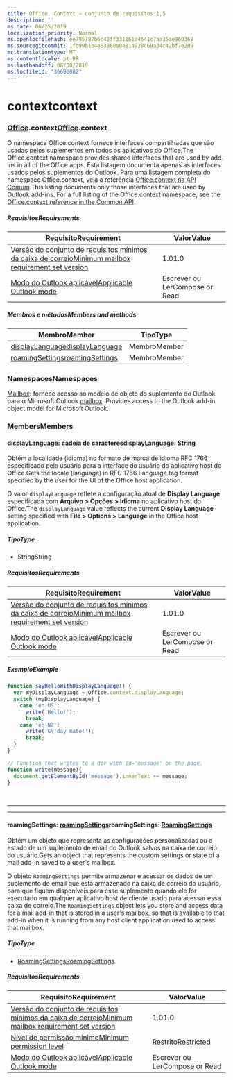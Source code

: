 ```yaml
---
title: Office. Context – conjunto de requisitos 1,5
description: ''
ms.date: 06/25/2019
localization_priority: Normal
ms.openlocfilehash: ee795787b6c42ff331161a4641c7aa35ae960368
ms.sourcegitcommit: 1fb99b1b4e63868a0e81a928c69a34c42bf7e209
ms.translationtype: MT
ms.contentlocale: pt-BR
ms.lasthandoff: 08/30/2019
ms.locfileid: "36696082"
---
```

# <a name="context"></a><span data-ttu-id="166ea-102">context</span><span class="sxs-lookup"><span data-stu-id="166ea-102">context</span></span>

### <a name="officeofficemdcontext"></a><span data-ttu-id="166ea-103">[Office](Office.md).context</span><span class="sxs-lookup"><span data-stu-id="166ea-103">[Office](Office.md).context</span></span>

<span data-ttu-id="166ea-104">O namespace Office.context fornece interfaces compartilhadas que são usadas pelos suplementos em todos os aplicativos do Office.</span><span class="sxs-lookup"><span data-stu-id="166ea-104">The Office.context namespace provides shared interfaces that are used by add-ins in all of the Office apps.</span></span> <span data-ttu-id="166ea-105">Esta listagem documenta apenas as interfaces usados pelos suplementos do Outlook. Para uma listagem completa do namespace Office.context, veja a referência [Office.context na API Comum](/javascript/api/office/office.context).</span><span class="sxs-lookup"><span data-stu-id="166ea-105">This listing documents only those interfaces that are used by Outlook add-ins. For a full listing of the Office.context namespace, see the [Office.context reference in the Common API](/javascript/api/office/office.context).</span></span>

##### <a name="requirements"></a><span data-ttu-id="166ea-106">Requisitos</span><span class="sxs-lookup"><span data-stu-id="166ea-106">Requirements</span></span>

|<span data-ttu-id="166ea-107">Requisito</span><span class="sxs-lookup"><span data-stu-id="166ea-107">Requirement</span></span>| <span data-ttu-id="166ea-108">Valor</span><span class="sxs-lookup"><span data-stu-id="166ea-108">Value</span></span>|
|---|---|
|[<span data-ttu-id="166ea-109">Versão do conjunto de requisitos mínimos da caixa de correio</span><span class="sxs-lookup"><span data-stu-id="166ea-109">Minimum mailbox requirement set version</span></span>](/office/dev/add-ins/reference/requirement-sets/outlook-api-requirement-sets)| <span data-ttu-id="166ea-110">1.0</span><span class="sxs-lookup"><span data-stu-id="166ea-110">1.0</span></span>|
|[<span data-ttu-id="166ea-111">Modo do Outlook aplicável</span><span class="sxs-lookup"><span data-stu-id="166ea-111">Applicable Outlook mode</span></span>](/outlook/add-ins/#extension-points)| <span data-ttu-id="166ea-112">Escrever ou Ler</span><span class="sxs-lookup"><span data-stu-id="166ea-112">Compose or Read</span></span>|

##### <a name="members-and-methods"></a><span data-ttu-id="166ea-113">Membros e métodos</span><span class="sxs-lookup"><span data-stu-id="166ea-113">Members and methods</span></span>

| <span data-ttu-id="166ea-114">Membro</span><span class="sxs-lookup"><span data-stu-id="166ea-114">Member</span></span> | <span data-ttu-id="166ea-115">Tipo</span><span class="sxs-lookup"><span data-stu-id="166ea-115">Type</span></span> |
|--------|------|
| [<span data-ttu-id="166ea-116">displayLanguage</span><span class="sxs-lookup"><span data-stu-id="166ea-116">displayLanguage</span></span>](#displaylanguage-string) | <span data-ttu-id="166ea-117">Membro</span><span class="sxs-lookup"><span data-stu-id="166ea-117">Member</span></span> |
| [<span data-ttu-id="166ea-118">roamingSettings</span><span class="sxs-lookup"><span data-stu-id="166ea-118">roamingSettings</span></span>](#roamingsettings-roamingsettings) | <span data-ttu-id="166ea-119">Membro</span><span class="sxs-lookup"><span data-stu-id="166ea-119">Member</span></span> |

### <a name="namespaces"></a><span data-ttu-id="166ea-120">Namespaces</span><span class="sxs-lookup"><span data-stu-id="166ea-120">Namespaces</span></span>

<span data-ttu-id="166ea-121">[Mailbox](office.context.mailbox.md): fornece acesso ao modelo de objeto do suplemento do Outlook para o Microsoft Outlook.</span><span class="sxs-lookup"><span data-stu-id="166ea-121">[mailbox](office.context.mailbox.md): Provides access to the Outlook add-in object model for Microsoft Outlook.</span></span>

### <a name="members"></a><span data-ttu-id="166ea-122">Members</span><span class="sxs-lookup"><span data-stu-id="166ea-122">Members</span></span>

#### <a name="displaylanguage-string"></a><span data-ttu-id="166ea-123">displayLanguage: cadeia de caracteres</span><span class="sxs-lookup"><span data-stu-id="166ea-123">displayLanguage: String</span></span>

<span data-ttu-id="166ea-124">Obtém a localidade (idioma) no formato de marca de idioma RFC 1766 especificado pelo usuário para a interface do usuário do aplicativo host do Office.</span><span class="sxs-lookup"><span data-stu-id="166ea-124">Gets the locale (language) in RFC 1766 Language tag format specified by the user for the UI of the Office host application.</span></span>

<span data-ttu-id="166ea-125">O valor `displayLanguage` reflete a configuração atual de **Display Language** especificada com **Arquivo > Opções > Idioma** no aplicativo host do Office.</span><span class="sxs-lookup"><span data-stu-id="166ea-125">The `displayLanguage` value reflects the current **Display Language** setting specified with **File > Options > Language** in the Office host application.</span></span>

##### <a name="type"></a><span data-ttu-id="166ea-126">Tipo</span><span class="sxs-lookup"><span data-stu-id="166ea-126">Type</span></span>

*   <span data-ttu-id="166ea-127">String</span><span class="sxs-lookup"><span data-stu-id="166ea-127">String</span></span>

##### <a name="requirements"></a><span data-ttu-id="166ea-128">Requisitos</span><span class="sxs-lookup"><span data-stu-id="166ea-128">Requirements</span></span>

|<span data-ttu-id="166ea-129">Requisito</span><span class="sxs-lookup"><span data-stu-id="166ea-129">Requirement</span></span>| <span data-ttu-id="166ea-130">Valor</span><span class="sxs-lookup"><span data-stu-id="166ea-130">Value</span></span>|
|---|---|
|[<span data-ttu-id="166ea-131">Versão do conjunto de requisitos mínimos da caixa de correio</span><span class="sxs-lookup"><span data-stu-id="166ea-131">Minimum mailbox requirement set version</span></span>](/office/dev/add-ins/reference/requirement-sets/outlook-api-requirement-sets)| <span data-ttu-id="166ea-132">1.0</span><span class="sxs-lookup"><span data-stu-id="166ea-132">1.0</span></span>|
|[<span data-ttu-id="166ea-133">Modo do Outlook aplicável</span><span class="sxs-lookup"><span data-stu-id="166ea-133">Applicable Outlook mode</span></span>](/outlook/add-ins/#extension-points)| <span data-ttu-id="166ea-134">Escrever ou Ler</span><span class="sxs-lookup"><span data-stu-id="166ea-134">Compose or Read</span></span>|

##### <a name="example"></a><span data-ttu-id="166ea-135">Exemplo</span><span class="sxs-lookup"><span data-stu-id="166ea-135">Example</span></span>

```js
function sayHelloWithDisplayLanguage() {
  var myDisplayLanguage = Office.context.displayLanguage;
  switch (myDisplayLanguage) {
    case 'en-US':
      write('Hello!');
      break;
    case 'en-NZ':
      write('G\'day mate!');
      break;
  }
}

// Function that writes to a div with id='message' on the page.
function write(message){
  document.getElementById('message').innerText += message;
}
```

<br>

---
---

#### <a name="roamingsettings-roamingsettingsjavascriptapioutlookofficeroamingsettingsviewoutlook-js-15"></a><span data-ttu-id="166ea-136">roamingSettings: [roamingSettings](/javascript/api/outlook/office.RoamingSettings?view=outlook-js-1.5)</span><span class="sxs-lookup"><span data-stu-id="166ea-136">roamingSettings: [RoamingSettings](/javascript/api/outlook/office.RoamingSettings?view=outlook-js-1.5)</span></span>

<span data-ttu-id="166ea-137">Obtém um objeto que representa as configurações personalizadas ou o estado de um suplemento de email do Outlook salvos na caixa de correio do usuário.</span><span class="sxs-lookup"><span data-stu-id="166ea-137">Gets an object that represents the custom settings or state of a mail add-in saved to a user's mailbox.</span></span>

<span data-ttu-id="166ea-138">O objeto `RoamingSettings` permite armazenar e acessar os dados de um suplemento de email que está armazenado na caixa de correio do usuário, para que fiquem disponíveis para esse suplemento quando ele for executado em qualquer aplicativo host de cliente usado para acessar essa caixa de correio.</span><span class="sxs-lookup"><span data-stu-id="166ea-138">The `RoamingSettings` object lets you store and access data for a mail add-in that is stored in a user's mailbox, so that is available to that add-in when it is running from any host client application used to access that mailbox.</span></span>

##### <a name="type"></a><span data-ttu-id="166ea-139">Tipo</span><span class="sxs-lookup"><span data-stu-id="166ea-139">Type</span></span>

*   [<span data-ttu-id="166ea-140">RoamingSettings</span><span class="sxs-lookup"><span data-stu-id="166ea-140">RoamingSettings</span></span>](/javascript/api/outlook/office.RoamingSettings?view=outlook-js-1.5)

##### <a name="requirements"></a><span data-ttu-id="166ea-141">Requisitos</span><span class="sxs-lookup"><span data-stu-id="166ea-141">Requirements</span></span>

|<span data-ttu-id="166ea-142">Requisito</span><span class="sxs-lookup"><span data-stu-id="166ea-142">Requirement</span></span>| <span data-ttu-id="166ea-143">Valor</span><span class="sxs-lookup"><span data-stu-id="166ea-143">Value</span></span>|
|---|---|
|[<span data-ttu-id="166ea-144">Versão do conjunto de requisitos mínimos da caixa de correio</span><span class="sxs-lookup"><span data-stu-id="166ea-144">Minimum mailbox requirement set version</span></span>](/office/dev/add-ins/reference/requirement-sets/outlook-api-requirement-sets)| <span data-ttu-id="166ea-145">1.0</span><span class="sxs-lookup"><span data-stu-id="166ea-145">1.0</span></span>|
|[<span data-ttu-id="166ea-146">Nível de permissão mínimo</span><span class="sxs-lookup"><span data-stu-id="166ea-146">Minimum permission level</span></span>](/outlook/add-ins/understanding-outlook-add-in-permissions)| <span data-ttu-id="166ea-147">Restrito</span><span class="sxs-lookup"><span data-stu-id="166ea-147">Restricted</span></span>|
|[<span data-ttu-id="166ea-148">Modo do Outlook aplicável</span><span class="sxs-lookup"><span data-stu-id="166ea-148">Applicable Outlook mode</span></span>](/outlook/add-ins/#extension-points)| <span data-ttu-id="166ea-149">Escrever ou Ler</span><span class="sxs-lookup"><span data-stu-id="166ea-149">Compose or Read</span></span>|
